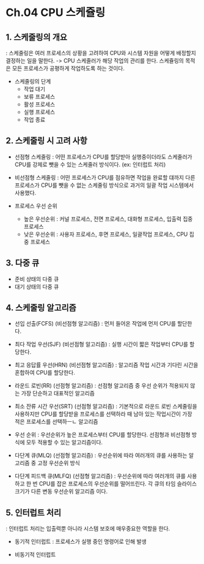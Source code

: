# Ch.04 CPU 스케쥴링

## 1. 스케줄링의 개요

: 스케줄링은 여러 프로세스의 상황을 고려하여 CPU와 시스템 자원을 어떻게 배정할지 결정하는 일을 말한다. -> CPU 스케줄러가 해당 작업의 관리를 한다.
스케쥴링의 목적은 모든 프로세스가 공평하게 작업하도록 하는 것이다.

- 스케줄링의 단계
  - 작업 대기
  - 보류 프로세스
  - 활성 프로세스
  - 실행 프로세스
  - 작업 종료

## 2. 스케줄링 시 고려 사항

- 선점형 스케줄링
  : 어떤 프로세스가 CPU를 할당받아 실행중이더라도 스케줄러가 CPU를 강제로 뺏을 수 있는 스케줄러 방식이다. (ex: 인터럽트 처리)
- 비선점형 스케줄링
  : 어떤 프로세스가 CPU를 점유하면 작업을 완료할 댸까지 다른 프로세스가 CPU를 뺏을 수 없는 스케줄링 방식으로 과거의 일괄 작업 시스템에서 사용했다.

- 프로세스 우선 순위
  - 높은 우선순위
    : 커널 프로세스, 전면 프로세스, 대화형 프로세스, 입출력 집중 프로세스
  - 낮은 우선순위
    : 사용자 프로세스, 후면 프로세스, 일괄작업 프로세스, CPU 집중 프로세스

## 3. 다중 큐

- 준비 상태의 다중 큐
- 대기 상태의 다중 큐

## 4. 스케줄링 알고리즘

- 선입 선출(FCFS) (비선점형 알고리즘)
  : 먼저 들어온 작업에 먼저 CPU를 할단한다.

- 최다 작업 우선(SJF) (비선점형 알고리즘)
  : 실행 시간이 짧은 작업부터 CPU를 할당한다.

- 최고 응답률 우선(HRN) (비선점형 알고리즘)
  : 알고리즘 작업 시간과 기다린 시간을 혼합하여 CPU를 할당한다.

- 라운드 로빈(RR) (선점형 알고리즘)
  : 선점형 알고리즘 중 우선 순위가 적용되지 않는 가장 단순하고 대표적인 알고리즘

- 최소 잔류 시간 우선(SRT) (선점형 알고리즘)
  : 기본적으로 라운드 로빈 스케줄링을 사용하지만 CPU를 할당받을 프로세스를 선택하라 때 남아 있는 작업시간이 가장 적은 프로세스를 선택하ㅡㄴ 알고리즘

- 우선 순위
  : 우선순위가 높은 프로세스부터 CPU를 할당한다. 선점형과 비선점형 방식에 모두 적용할 수 있는 알고리즘이다.

- 다단계 큐(MLQ) (선점형 알고리즘)
  : 우선순위에 따라 여러개의 큐를 사용하는 알고리즘 중 고정 우선순위 방식

- 다단계 피드백 큐(MLFQ) (선점형 알고리즘)
  : 우선순위에 따라 여러개의 큐를 사용하고 한 번 CPU를 잡은 프로세스의 우선순위를 떨어뜨린다. 각 큐의 타임 슬라이스 크기가 다른 변동 우선순위 알고리즘 이다.

## 5. 인터럽트 처리

: 인터럽트 처리는 입출력뿐 아니라 시스템 보호에 매우중요한 역할을 한다.

- 동기적 인터럽트
  : 프로세스가 실행 중인 명령어로 인해 발생

- 비동기적 인터럽트
